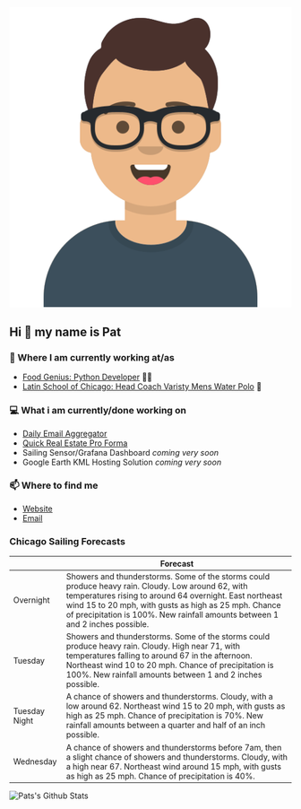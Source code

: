 [![Social banner for p-j-falconer](https://raw.githubusercontent.com/P-J-FALCONER/P-J-FALCONER/master/assets/avataaars.svg)](https://patfalconer.com/)
## Hi :wave: my name is Pat

### 💼 Where I am currently working at/as
- [Food Genius: Python Developer](https://getfoodgenius.com/) 🍔🐍
- [Latin School of Chicago: Head Coach Varisty Mens Water Polo](https://www.latinschool.org/) 🤽


### 💻 What i am currently/done working on
 - [Daily Email Aggregator](https://github.com/P-J-FALCONER/dott_daily_mail)
 - [Quick Real Estate Pro Forma](https://github.com/P-J-FALCONER/henry)
 - Sailing Sensor/Grafana Dashboard *coming very soon*
 - Google Earth KML Hosting Solution *coming very soon*

### 📫 Where to find me
 - [Website](https://patfalconer.com/)
 - [Email](mailto:patrick.j.falconer@gmail.com)


### Chicago Sailing Forecasts
|   | Forecast  |
|---|---|
| Overnight | Showers and thunderstorms. Some of the storms could produce heavy rain. Cloudy. Low around 62, with temperatures rising to around 64 overnight. East northeast wind 15 to 20 mph, with gusts as high as 25 mph. Chance of precipitation is 100%. New rainfall amounts between 1 and 2 inches possible. |
| Tuesday | Showers and thunderstorms. Some of the storms could produce heavy rain. Cloudy. High near 71, with temperatures falling to around 67 in the afternoon. Northeast wind 10 to 20 mph. Chance of precipitation is 100%. New rainfall amounts between 1 and 2 inches possible. |
| Tuesday Night | A chance of showers and thunderstorms. Cloudy, with a low around 62. Northeast wind 15 to 20 mph, with gusts as high as 25 mph. Chance of precipitation is 70%. New rainfall amounts between a quarter and half of an inch possible. |
| Wednesday | A chance of showers and thunderstorms before 7am, then a slight chance of showers and thunderstorms. Cloudy, with a high near 67. Northeast wind around 15 mph, with gusts as high as 25 mph. Chance of precipitation is 40%. |

![Pats's Github Stats](https://github-readme-stats.vercel.app/api?username=p-j-falconer&show_icons=true&theme=radical)
